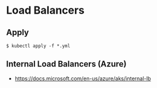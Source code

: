 # Load Balancers

## Apply 

```shell
$ kubectl apply -f *.yml
```

## Internal Load Balancers (Azure)

- https://docs.microsoft.com/en-us/azure/aks/internal-lb
